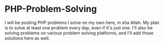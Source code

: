 # PHP-Problem-Solving
I will be posting PHP problems I solve on my own here, in sha Allah. My plan is to solve at least one problem every day, even if it's just one. I'll also be solving problems on various problem solving platforms, and I'll add those solutions here as well.

